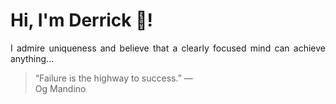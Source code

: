 # Hi, I'm Derrick 👋!
<p align="justify">I admire uniqueness and believe that a clearly focused mind can achieve anything...</p> 
<!-- #quote-start -->
<blockquote>&ldquo;Failure is the highway to success.&rdquo; &mdash; <footer>Og Mandino</footer></blockquote>
<!-- #quote-end -->
